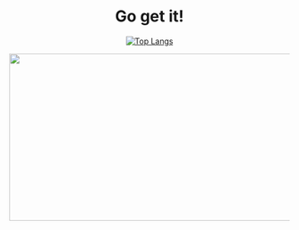 
 <div align=center>

  <h1>Go get it!</h1>
  
  <!-- <a href="https://hyunmyungjanelee.github.io"><img src="https://img.shields.io/badge/Blog-663399?style=label&logo=GitHub&logoColor=white"/></a> 
  [![Gmail Badge](https://img.shields.io/badge/Gmail-d14836?style=label&logo=Gmail&logoColor=white&link=mailto:hmlee2356@gmail.com)](mailto:hmlee2356@gmail.com) -->


[![Top Langs](https://github-readme-stats.vercel.app/api/top-langs/?username=hyunmyungJaneLee&layout=compact)](https://github.com/hyunmyungJaneLee/github-readme-stats)

  
<a href="https://github.com/devxb/gitanimals">
<img
  src="https://render.gitanimals.org/farms/hyunmyungJaneLee"
  width="600"
  height="300"
/>
</a>

 </div>




